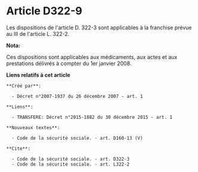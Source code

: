 # Article D322-9

Les dispositions de l'article D. 322-3 sont applicables à la franchise prévue au III de l'article L. 322-2.

**Nota:**

Ces dispositions sont applicables aux médicaments, aux actes et aux prestations délivrés à compter du 1er janvier 2008.

**Liens relatifs à cet article**

	**Créé par**:

	  - Décret n°2007-1937 du 26 décembre 2007 - art. 1

	**Liens**:

	  - TRANSFERE: Décret n°2015-1882 du 30 décembre 2015 - art. 1

	**Nouveaux textes**:

	  - Code de la sécurité sociale. - art. D160-13 (V)

	**Cite**:

	  - Code de la sécurité sociale. - art. D322-3
	  - Code de la sécurité sociale. - art. L322-2
